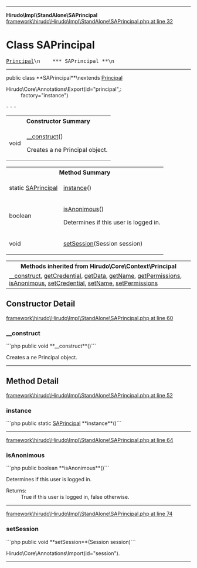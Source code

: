 - - -

**Hirudo\Impl\StandAlone\SAPrincipal**
<a href="https://github.com/JeyDotC/Hirudo-docs/blob/master/source/framework/hirudo/Hirudo/Impl/StandAlone/SAPrincipal.php.md#line32" class="location">framework\hirudo\Hirudo\Impl\StandAlone\SAPrincipal.php at line 32</a>

# Class SAPrincipal #

<pre class="tree"><a href="https://github.com/JeyDotC/Hirudo-docs/blob/master/hirudo/core/context/principal.html">Principal</a>\n    *** SAPrincipal **\n</pre>

- - -

<p class="signature">public  class **SAPrincipal**\nextends <a href="https://github.com/JeyDotC/Hirudo-docs/blob/master/hirudo/core/context/principal.html">Principal</a>

</p>

<div class="comment" id="overview_description"><p></p></div>

<dl>
<dt>Hirudo\Core\Annotations\Export(id="principal",:</dt>
<dd>factory="instance")</dd>
</dl>
- - -

<table id="summary_constructor">
<tr><th colspan="2">Constructor Summary</th></tr>
<tr>
<td class="type"> void</td>
<td class="description"><p class="name"><a href="#__construct()">__construct</a>()</p><p class="description">Creates a ne Principal object.</p></td>
</tr>
</table>

<table id="summary_method">
<tr><th colspan="2">Method Summary</th></tr>
<tr>
<td class="type">static  <a href="../../../hirudo/impl/standalone/saprincipal.html">SAPrincipal</a></td>
<td class="description"><p class="name"><a href="#instance()">instance</a>()</p><p class="description"></p></td>
</tr>
<tr>
<td class="type"> boolean</td>
<td class="description"><p class="name"><a href="#isAnonimous()">isAnonimous</a>()</p><p class="description">Determines if this user is logged in.</p></td>
</tr>
<tr>
<td class="type"> void</td>
<td class="description"><p class="name"><a href="#setSession()">setSession</a>(Session session)</p><p class="description"></p></td>
</tr>
</table>

<table class="inherit">
<tr><th colspan="2">Methods inherited from Hirudo\Core\Context\Principal</th></tr>
<tr><td><a href="https://github.com/JeyDotC/Hirudo-docs/blob/master/hirudo/core/context/principal.html#__construct()">__construct</a>, <a href="https://github.com/JeyDotC/Hirudo-docs/blob/master/hirudo/core/context/principal.html#getCredential()">getCredential</a>, <a href="https://github.com/JeyDotC/Hirudo-docs/blob/master/hirudo/core/context/principal.html#getData()">getData</a>, <a href="https://github.com/JeyDotC/Hirudo-docs/blob/master/hirudo/core/context/principal.html#getName()">getName</a>, <a href="https://github.com/JeyDotC/Hirudo-docs/blob/master/hirudo/core/context/principal.html#getPermissions()">getPermissions</a>, <a href="https://github.com/JeyDotC/Hirudo-docs/blob/master/hirudo/core/context/principal.html#isAnonimous()">isAnonimous</a>, <a href="https://github.com/JeyDotC/Hirudo-docs/blob/master/hirudo/core/context/principal.html#setCredential()">setCredential</a>, <a href="https://github.com/JeyDotC/Hirudo-docs/blob/master/hirudo/core/context/principal.html#setName()">setName</a>, <a href="https://github.com/JeyDotC/Hirudo-docs/blob/master/hirudo/core/context/principal.html#setPermissions()">setPermissions</a></td></tr></table>

<h2 id="detail_method">Constructor Detail</h2>
<a href="https://github.com/JeyDotC/Hirudo-docs/blob/master/source/framework/hirudo/Hirudo/Impl/StandAlone/SAPrincipal.php.md#line60" class="location">framework\hirudo\Hirudo\Impl\StandAlone\SAPrincipal.php at line 60</a>

<h3 id="__construct()">__construct</h3>
```php
public  void **__construct**()```
<div class="details">
<p>Creates a ne Principal object.</p></div>

- - -

<h2 id="detail_method">Method Detail</h2>
<a href="https://github.com/JeyDotC/Hirudo-docs/blob/master/source/framework/hirudo/Hirudo/Impl/StandAlone/SAPrincipal.php.md#line52" class="location">framework\hirudo\Hirudo\Impl\StandAlone\SAPrincipal.php at line 52</a>

<h3 id="instance()">instance</h3>
```php
public static  <a href="../../../hirudo/impl/standalone/saprincipal.html">SAPrincipal</a> **instance**()```
<div class="details">
<p></p></div>

- - -

<a href="https://github.com/JeyDotC/Hirudo-docs/blob/master/source/framework/hirudo/Hirudo/Impl/StandAlone/SAPrincipal.php.md#line64" class="location">framework\hirudo\Hirudo\Impl\StandAlone\SAPrincipal.php at line 64</a>

<h3 id="isAnonimous()">isAnonimous</h3>
```php
public  boolean **isAnonimous**()```
<div class="details">
<p>Determines if this user is logged in.</p><dl>
<dt>Returns:</dt>
<dd>True if this user is logged in, false otherwise.</dd>
</dl>
</div>

- - -

<a href="https://github.com/JeyDotC/Hirudo-docs/blob/master/source/framework/hirudo/Hirudo/Impl/StandAlone/SAPrincipal.php.md#line74" class="location">framework\hirudo\Hirudo\Impl\StandAlone\SAPrincipal.php at line 74</a>

<h3 id="setSession()">setSession</h3>
```php
public  void **setSession**(Session session)```
<div class="details">
<p></p><dl>
<dt>Hirudo\Core\Annotations\Import(id="session").</dt>
</dl>
</div>

- - -

